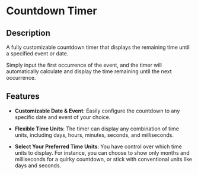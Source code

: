 # Countdown Timer

## Description

A fully customizable countdown timer that displays the remaining time until a specified event or date. 

Simply input the first occurrence of the event, and the timer will automatically calculate and display the time remaining until the next occurrence.

## Features

- **Customizable Date & Event**: Easily configure the countdown to any specific date and event of your choice.
  
- **Flexible Time Units**: The timer can display any combination of time units, including days, hours, minutes, seconds, and milliseconds.
  
- **Select Your Preferred Time Units**: You have control over which time units to display. For instance, you can choose to show only months and milliseconds for a quirky countdown, or stick with conventional units like days and seconds.
